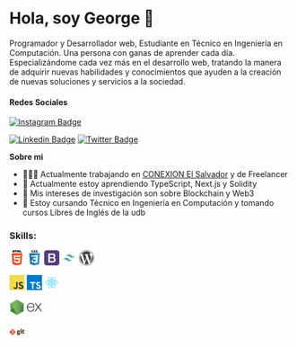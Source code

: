 # Hola, soy George 👋

Programador y Desarrollador web, Estudiante en Técnico en Ingeniería en Computación.
Una persona con ganas de aprender cada día. Especializándome cada vez más en el desarrollo web, tratando la manera de adquirir nuevas habilidades y conocimientos que ayuden a la creación de nuevas soluciones y servicios a la sociedad.

 <!--   Social media -->
#### Redes Sociales 
[![Instagram Badge](https://img.shields.io/badge/-Instagram-e4405f?style=flat-square&logo=Instagram&logoColor=white)](https://www.instagram.com/georgee.dev/)

[![Linkedin Badge](https://img.shields.io/badge/-LinkedIn-0e76a8?style=flat-square&logo=Linkedin&logoColor=white)](https://www.linkedin.com/in/jorgerodriguezsv/)
[![Twitter Badge](https://img.shields.io/badge/-Twitter-00acee?style=flat-square&logo=Twitter&logoColor=white)](https://twitter.com/George_sv)
 
 
**Sobre mi**

- 👨🏻‍💻 Actualmente trabajando en <a href="https://www.linkedin.com/company/conexion_sv/" target="_blank">CONEXION El Salvador</a> y de Freelancer
- 🌱 Actualmente estoy aprendiendo TypeScript, Next.js y Solidity
- 🤔 Mis intereses de investigación son sobre Blockchain y Web3
- 💼 Estoy cursando Técnico en Ingeniería en Computación y tomando cursos Libres de Inglés de la udb

### Skills:

<code><img height="27" src="https://raw.githubusercontent.com/github/explore/80688e429a7d4ef2fca1e82350fe8e3517d3494d/topics/html/html.png" alt="html"></code>
<code><img height="27" src="https://raw.githubusercontent.com/github/explore/80688e429a7d4ef2fca1e82350fe8e3517d3494d/topics/css/css.png" alt="css"></code>
<code><img height="27" src="https://raw.githubusercontent.com/github/explore/80688e429a7d4ef2fca1e82350fe8e3517d3494d/topics/bootstrap/bootstrap.png" alt="bootstrap"></code>
<code><img height="27" src="https://raw.githubusercontent.com/github/explore/80688e429a7d4ef2fca1e82350fe8e3517d3494d/topics/tailwind/tailwind.png" alt="tailwind"></code>
<code><img height="27" src="https://raw.githubusercontent.com/github/explore/80688e429a7d4ef2fca1e82350fe8e3517d3494d/topics/wordpress/wordpress.png" alt="wordpress"></code>

<code><img height="27" src="https://raw.githubusercontent.com/github/explore/80688e429a7d4ef2fca1e82350fe8e3517d3494d/topics/javascript/javascript.png" alt="javascript"></code>
<code><img height="27" src="https://raw.githubusercontent.com/github/explore/80688e429a7d4ef2fca1e82350fe8e3517d3494d/topics/typescript/typescript.png" alt="typescript"></code>
<code><img height="27" src="https://raw.githubusercontent.com/github/explore/80688e429a7d4ef2fca1e82350fe8e3517d3494d/topics/react/react.png" alt="react"></code>

<code><img height="27" src="https://raw.githubusercontent.com/github/explore/80688e429a7d4ef2fca1e82350fe8e3517d3494d/topics/nodejs/nodejs.png" alt="nodejs"></code>
<code><img height="27" src="https://raw.githubusercontent.com/devicons/devicon/master/icons/express/express-original.svg" alt="express"></code>

<code><img height="27" src="https://raw.githubusercontent.com/github/explore/80688e429a7d4ef2fca1e82350fe8e3517d3494d/topics/git/git.png" alt="git"></code>

